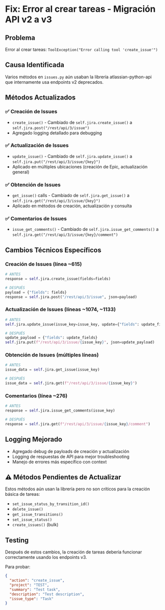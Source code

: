 # Fix: Error al crear tareas - Migración API v2 a v3

## Problema
Error al crear tareas: `ToolException("Error calling tool 'create_issue'")`

## Causa Identificada
Varios métodos en `issues.py` aún usaban la librería atlassian-python-api que internamente usa endpoints v2 deprecados.

## Métodos Actualizados

### ✅ **Creación de Issues**
- `create_issue()` - Cambiado de `self.jira.create_issue()` a `self.jira.post("/rest/api/3/issue")`
- Agregado logging detallado para debugging

### ✅ **Actualización de Issues**  
- `update_issue()` - Cambiado de `self.jira.update_issue()` a `self.jira.put("/rest/api/3/issue/{key}")`
- Aplicado en múltiples ubicaciones (creación de Epic, actualización general)

### ✅ **Obtención de Issues**
- `get_issue()` calls - Cambiado de `self.jira.get_issue()` a `self.jira.get("/rest/api/3/issue/{key}")`
- Aplicado en métodos de creación, actualización y consulta

### ✅ **Comentarios de Issues**
- `issue_get_comments()` - Cambiado de `self.jira.issue_get_comments()` a `self.jira.get("/rest/api/3/issue/{key}/comment")`

## Cambios Técnicos Específicos

### Creación de Issues (línea ~615)
```python
# ANTES
response = self.jira.create_issue(fields=fields)

# DESPUÉS  
payload = {"fields": fields}
response = self.jira.post("/rest/api/3/issue", json=payload)
```

### Actualización de Issues (líneas ~1074, ~1133)
```python
# ANTES
self.jira.update_issue(issue_key=issue_key, update={"fields": update_fields})

# DESPUÉS
update_payload = {"fields": update_fields}
self.jira.put(f"/rest/api/3/issue/{issue_key}", json=update_payload)
```

### Obtención de Issues (múltiples líneas)
```python
# ANTES
issue_data = self.jira.get_issue(issue_key)

# DESPUÉS
issue_data = self.jira.get(f"/rest/api/3/issue/{issue_key}")
```

### Comentarios (línea ~276)
```python
# ANTES
response = self.jira.issue_get_comments(issue_key)

# DESPUÉS
response = self.jira.get(f"/rest/api/3/issue/{issue_key}/comment")
```

## Logging Mejorado
- Agregado debug de payloads de creación y actualización
- Logging de respuestas de API para mejor troubleshooting
- Manejo de errores más específico con context

## ⚠️ Métodos Pendientes de Actualizar
Estos métodos aún usan la librería pero no son críticos para la creación básica de tareas:

- `set_issue_status_by_transition_id()`
- `delete_issue()`
- `get_issue_transitions()`
- `set_issue_status()`
- `create_issues()` (bulk)

## Testing
Después de estos cambios, la creación de tareas debería funcionar correctamente usando los endpoints v3.

Para probar:
```json
{
  "action": "create_issue",
  "project": "TEST",
  "summary": "Test task",
  "description": "Test description", 
  "issue_type": "Task"
}
```
